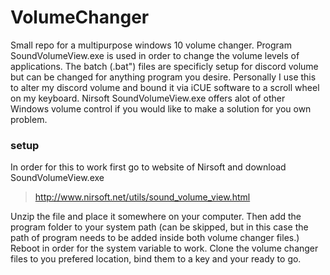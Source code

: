 # VolumeChanger
Small repo for a multipurpose windows 10 volume changer.
Program SoundVolumeView.exe is used in order to change the volume levels of applications.
The batch (.bat") files are specificly setup for discord volume but can be changed for anything program you desire.
Personally I use this to alter my discord volume and bound it via iCUE software to a scroll wheel on my keyboard.
Nirsoft SoundVolumeView.exe offers alot of other Windows volume control if you would like to make a solution for you own problem.

### setup

In order for this to work first go to website of Nirsoft and download SoundVolumeView.exe
> http://www.nirsoft.net/utils/sound_volume_view.html

Unzip the file and place it somewhere on your computer.
Then add the program folder to your system path (can be skipped, but in this case the path of program needs to be added inside both volume changer files.)
Reboot in order for the system variable to work.
Clone the volume changer files to you prefered location, bind them to a key and your ready to go.

